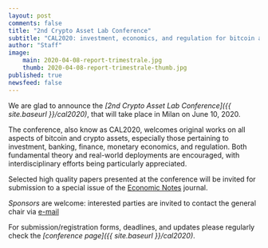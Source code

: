 ```yaml
---
layout: post
comments: false
title: "2nd Crypto Asset Lab Conference"
subtitle: "CAL2020: investment, economics, and regulation for bitcoin and crypto assets"
author: "Staff"
image: 
    main: 2020-04-08-report-trimestrale.jpg
    thumb: 2020-04-08-report-trimestrale-thumb.jpg
published: true
newsfeed: false
---
```


We are glad to announce the
_[2nd Crypto Asset Lab Conference]({{ site.baseurl }}/cal2020)_,
that will take place in Milan on June 10, 2020.

The conference, also know as CAL2020, welcomes original
works on all aspects of bitcoin and crypto assets,
especially those pertaining to investment, banking, finance,
monetary economics, and regulation.
Both fundamental theory and real-world deployments are encouraged,
with interdisciplinary efforts being particularly appreciated.

Selected high quality papers presented at the conference will
be invited for submission to a special issue of the
[Economic Notes](https://onlinelibrary.wiley.com/page/journal/14680300/homepage/productinformation.html)
journal.

*Sponsors* are welcome:
interested parties are invited to contact the general chair via
[e-mail](mailto:cryptoassetlab+conf2020-chairs@unimib.it)

For submission/registration forms, deadlines, and updates
please regularly check the _[conference page]({{ site.baseurl }}/cal2020)_.
